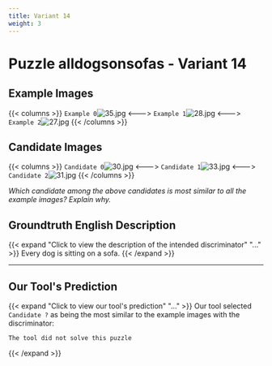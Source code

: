 ```yaml
---
title: Variant 14
weight: 3
---
```


# Puzzle alldogsonsofas - Variant 14

## Example Images
{{< columns >}}
`Example 0`![35.jpg](/natscene-data/images/35.jpg)
<--->
`Example 1`![28.jpg](/natscene-data/images/28.jpg)
<--->
`Example 2`![27.jpg](/natscene-data/images/27.jpg)
{{< /columns >}}

## Candidate Images
{{< columns >}}
`Candidate 0`![30.jpg](/natscene-data/images/30.jpg)
<--->
`Candidate 1`![33.jpg](/natscene-data/images/33.jpg)
<--->
`Candidate 2`![31.jpg](/natscene-data/images/31.jpg)
{{< /columns >}}

*Which candidate among the above candidates is most similar to all the example images? Explain why.*

## Groundtruth English Description

{{< expand "Click to view the description of the intended discriminator" "..." >}}
Every dog is sitting on a sofa.
{{< /expand >}}

---



## Our Tool's Prediction

{{< expand "Click to view our tool's prediction" "..." >}}
Our tool selected `Candidate ?` as being the most similar to the example images with the discriminator:
```plaintext
The tool did not solve this puzzle
```
{{< /expand >}}

